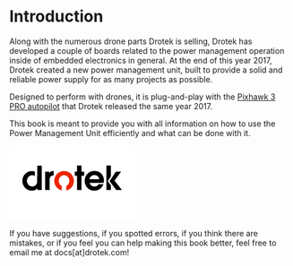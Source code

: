 # Introduction

Along with the numerous drone parts Drotek is selling, Drotek has developed a couple of boards related to the power management operation inside of embedded electronics in general. At the end of this year 2017, Drotek created a new power management unit, built to provide a solid and reliable power supply for as many projects as possible.

Designed to perform with drones, it is plug-and-play with the [Pixhawk 3 PRO autopilot](https://pixhawk.drotek.com/en/) that Drotek released the same year 2017.

This book is meant to provide you with all information on how to use the Power Management Unit efficiently and what can be done with it.

![](.gitbook/assets/drotek-logo-newsletter.png)

If you have suggestions, if you spotted errors, if you think there are mistakes, or if you feel you can help making this book better, feel free to email me at docs\[at\]drotek.com!

